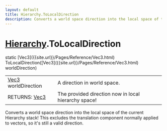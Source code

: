 ```yaml
---
layout: default
title: Hierarchy.ToLocalDirection
description: Converts a world space direction into the local space of the current Hierarchy stack! This excludes the translation component normally applied to vectors, so it's still a valid direction.
---
```

# [Hierarchy]({{site.url}}/Pages/Reference/Hierarchy.html).ToLocalDirection

<div class='signature' markdown='1'>
static [Vec3]({{site.url}}/Pages/Reference/Vec3.html) ToLocalDirection([Vec3]({{site.url}}/Pages/Reference/Vec3.html) worldDirection)
</div>

|  |  |
|--|--|
|[Vec3]({{site.url}}/Pages/Reference/Vec3.html) worldDirection|A direction in world space.|
|RETURNS: [Vec3]({{site.url}}/Pages/Reference/Vec3.html)|The provided direction now in local hierarchy space!|

Converts a world space direction into the local space of
the current Hierarchy stack! This excludes the translation
component normally applied to vectors, so it's still a valid
direction.



